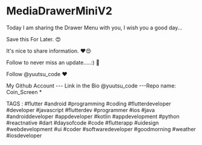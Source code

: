 # MediaDrawerMiniV2
Today I am sharing the Drawer Menu with you, I wish you a good day...

Save this For Later. 😍

It's nice to share information. ❤😍

Follow to never miss an update.....:) 💙

Follow @yuutsu_code ❤

My Github Account --- Link in the Bio @yuutsu_code ---Repo name: Coin_Screen *

TAGS : #flutter #android #programming #coding #flutterdeveloper #developer #javascript #flutterdev #programmer #ios #java #androiddeveloper #appdeveloper #kotlin #appdevelopment #python #reactnative #dart #daysofcode #code #flutterapp #uidesign #webdevelopment #ui #coder #softwaredeveloper #goodmorning #weather #iosdeveloper
